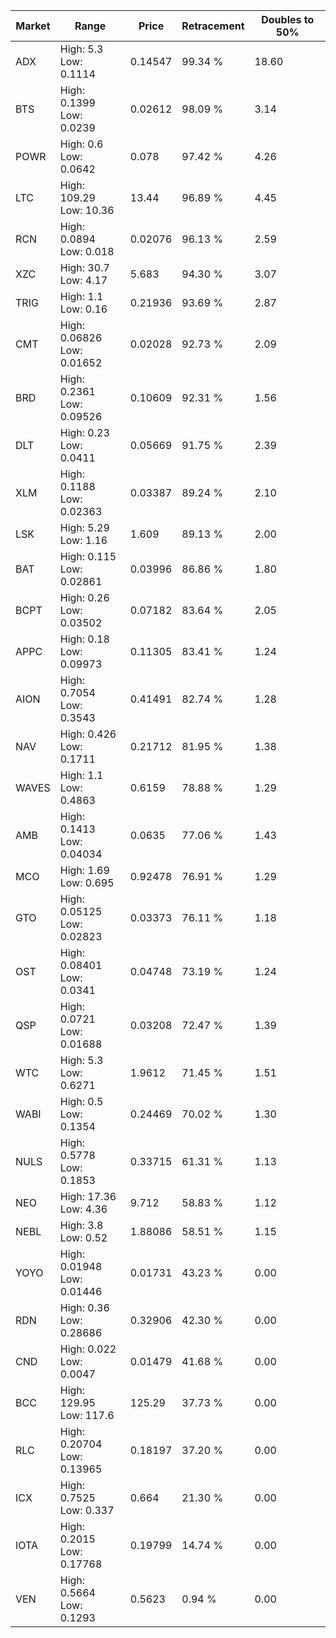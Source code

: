 | Market | Range | Price| Retracement | Doubles to 50% |
| --- | --- | --- | --- | --- |
| ADX | High: 5.3<br />Low: 0.1114 | 0.14547 | 99.34 % | 18.60 |
| BTS | High: 0.1399<br />Low: 0.0239 | 0.02612 | 98.09 % | 3.14 |
| POWR | High: 0.6<br />Low: 0.0642 | 0.078 | 97.42 % | 4.26 |
| LTC | High: 109.29<br />Low: 10.36 | 13.44 | 96.89 % | 4.45 |
| RCN | High: 0.0894<br />Low: 0.018 | 0.02076 | 96.13 % | 2.59 |
| XZC | High: 30.7<br />Low: 4.17 | 5.683 | 94.30 % | 3.07 |
| TRIG | High: 1.1<br />Low: 0.16 | 0.21936 | 93.69 % | 2.87 |
| CMT | High: 0.06826<br />Low: 0.01652 | 0.02028 | 92.73 % | 2.09 |
| BRD | High: 0.2361<br />Low: 0.09526 | 0.10609 | 92.31 % | 1.56 |
| DLT | High: 0.23<br />Low: 0.0411 | 0.05669 | 91.75 % | 2.39 |
| XLM | High: 0.1188<br />Low: 0.02363 | 0.03387 | 89.24 % | 2.10 |
| LSK | High: 5.29<br />Low: 1.16 | 1.609 | 89.13 % | 2.00 |
| BAT | High: 0.115<br />Low: 0.02861 | 0.03996 | 86.86 % | 1.80 |
| BCPT | High: 0.26<br />Low: 0.03502 | 0.07182 | 83.64 % | 2.05 |
| APPC | High: 0.18<br />Low: 0.09973 | 0.11305 | 83.41 % | 1.24 |
| AION | High: 0.7054<br />Low: 0.3543 | 0.41491 | 82.74 % | 1.28 |
| NAV | High: 0.426<br />Low: 0.1711 | 0.21712 | 81.95 % | 1.38 |
| WAVES | High: 1.1<br />Low: 0.4863 | 0.6159 | 78.88 % | 1.29 |
| AMB | High: 0.1413<br />Low: 0.04034 | 0.0635 | 77.06 % | 1.43 |
| MCO | High: 1.69<br />Low: 0.695 | 0.92478 | 76.91 % | 1.29 |
| GTO | High: 0.05125<br />Low: 0.02823 | 0.03373 | 76.11 % | 1.18 |
| OST | High: 0.08401<br />Low: 0.0341 | 0.04748 | 73.19 % | 1.24 |
| QSP | High: 0.0721<br />Low: 0.01688 | 0.03208 | 72.47 % | 1.39 |
| WTC | High: 5.3<br />Low: 0.6271 | 1.9612 | 71.45 % | 1.51 |
| WABI | High: 0.5<br />Low: 0.1354 | 0.24469 | 70.02 % | 1.30 |
| NULS | High: 0.5778<br />Low: 0.1853 | 0.33715 | 61.31 % | 1.13 |
| NEO | High: 17.36<br />Low: 4.36 | 9.712 | 58.83 % | 1.12 |
| NEBL | High: 3.8<br />Low: 0.52 | 1.88086 | 58.51 % | 1.15 |
| YOYO | High: 0.01948<br />Low: 0.01446 | 0.01731 | 43.23 % | 0.00 |
| RDN | High: 0.36<br />Low: 0.28686 | 0.32906 | 42.30 % | 0.00 |
| CND | High: 0.022<br />Low: 0.0047 | 0.01479 | 41.68 % | 0.00 |
| BCC | High: 129.95<br />Low: 117.6 | 125.29 | 37.73 % | 0.00 |
| RLC | High: 0.20704<br />Low: 0.13965 | 0.18197 | 37.20 % | 0.00 |
| ICX | High: 0.7525<br />Low: 0.337 | 0.664 | 21.30 % | 0.00 |
| IOTA | High: 0.2015<br />Low: 0.17768 | 0.19799 | 14.74 % | 0.00 |
| VEN | High: 0.5664<br />Low: 0.1293 | 0.5623 | 0.94 % | 0.00 |
